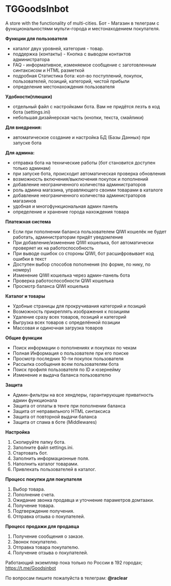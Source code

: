# TGGoodsInbot
A store with the functionality of multi-cities.
Бот - Магазин в телеграм с функциональностями мульти-города и местонаходением покупателя.

**Функции для пользователя**
- каталог двух уровней, категория - товар.
- поддержка (контакты) - Кнопка с выводом контактов администратора
- FAQ - информативное, изменяемое сообщение с заготовленным синтаксисом и HTML разметкой
- подробная Статистика бота: кол-во поступлений, покупок, пользователей, позиций, категорий, чистой прибыли
- определение местонахождения пользователя

**Удобности(плюшки)**
- отдельный файл с настройками бота. Вам не придётся лезть в код бота (settings.ini)
- небольшая дизайнерская часть (кнопки, текста, смайлики)

**Для внедрения:**
- автоматическое создание и настройка БД (Базы Данных) при запуске бота

**Для админа:**
- отправка бота на технические работы (бот становится доступен только админам)
- при запуске бота, происходит автоматическая проверка обновления
- возможность включения/выключения покупок и пополнений
- добавление неограниченного количества администраторов
- роль админа магазина, управляющего своими товарами в каталоге
- добавление неограниченного количества администраторов магазинов
- удобная и многофункциональная админ панель
- определение и хранение города нахождения товара

**Платежная система**
- Если при пополнении баланса пользователем QIWI кошелёк не будет работать, администраторам придёт уведомление
- При добавление/изменение QIWI кошелька, бот автоматически проверяет их на работоспособность
- При выводе ошибок со стороны QIWI, бот расшифровывает код ошибки в текст
- Доступен выбор способов пополнения (по форме, по нику, по номеру)
- Изменение QIWI кошелька через админ-панель бота
- Проверка работоспособности QIWI кошелька
- Просмотр баланса QIWI кошелька

**Каталог и товары**
- Удобные страницы для прокручивания категорий и позиций
- Возможность прикреплять изображения к позициям
- Удаление сразу всех товаров, позиций и категорий
- Выгрузка всех товаров с определённой позиции
- Массовая и одиночная загрузка товаров

**Общие функции**
- Поиск информации о пополнениях и покупках по чекам
- Полная Информация о пользователе при его поиске
- Просмотр последних 10-ти покупок пользователя
- Рассылка сообщения всем пользователям бота
- Поиск профиля пользователя по ID и юзернейму
- Изменение и выдача баланса пользователю

**Защита**
- Админ-фильтры на все хендлеры, гарантирующие приватность админ функционала
- Защита от оплаты в тенге при пополнении баланса
- Защита от неправильного HTML синтаксиса
- Защита от повторной выдачи баланса
- Защита от спама в боте (Middlewares)

**Настройка**
1. Скопируйте папку бота. 
2. Заполните файл settings.ini.
3. Стартовать бот. 
4. Заполнить информационные поля. 
5. Наполнить каталог товарами.
6. Привлекать пользователей в каталог.

**Процесс покупки для покупателя**
1. Выбор товара. 
2. Пополнение счета. 
3. Ожидание звонка продавца и уточнение параметров домтааки. 
4. Получение товара. 
5. Подтверждение получения.
6. Отправка отзыва о покупателей.
 
**Процесс продажи для продавца**
1. Получение сообщения о заказе. 
2. Звонок покупателю. 
3. Отправка товара покупателю.
4. Получение отзыва о покупателей.

Работающий экземпляр пока только по России в 192 городах; https://t.me/Goodsinbot

По вопросам пишите пожалуйста в телеграм: **@raclear**
